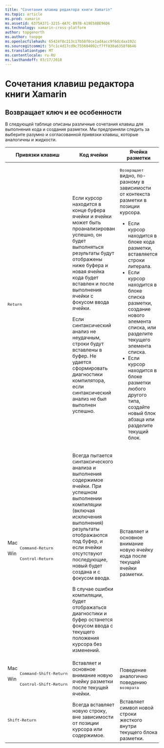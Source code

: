 ```yaml
---
title: "Сочетания клавиш редактора книги Xamarin"
ms.topic: article
ms.prod: xamarin
ms.assetid: 6375A371-3215-4A7C-B97B-A19E58BE96D6
ms.technology: xamarin-cross-platform
author: topgenorth
ms.author: toopge
ms.openlocfilehash: 65424f8c213c17b58f0ce1ad4acc9f6dcdaa192c
ms.sourcegitcommit: 5fc1c4d17cd9c755604092cf7ff038a6358f8646
ms.translationtype: MT
ms.contentlocale: ru-RU
ms.lasthandoff: 03/17/2018
---
```

# <a name="xamarin-workbooks-editor-keyboard-shortcuts"></a>Сочетания клавиш редактора книги Xamarin

## <a name="the-return-key-and-its-nuances"></a>Возвращает ключ и ее особенности

В следующей таблице описаны различные сочетания клавиш для выполнения кода и создания разметки. Мы предприняли следить за выберите разумно и согласованной привязки клавиш, которые аналогичны и жидкости.

|Привязки клавиш|Код ячейки|Ячейка разметки|
|--- |--- |--- |
|<kbd>Return</kbd>|<p>Если курсор находится в конце буфера ячейки и ячейки может быть проанализирован успешно, он будет выполняться результаты будут отображены ниже буфера и новая ячейка кода будет вставлен и после выполнения ячейки с фокусом ввода ячейки.</p><p>Если синтаксический анализ не неудачным, строки будут вставлены в буфер. Не удается сформировать диагностики компилятора, если синтаксический анализ не был выполнен успешно.</p>|<p><kbd>Возвращает</kbd> видно, по-разному в зависимости от контекста разметки в позиции курсора.</p><ul><li>Если курсор находится в блоке кода разметки, вставляется строки литерала.</li><li>Если курсор находится в блоке списка разметки, создание нового элемента списка, или разделите текущего элемента списка.</li><li>Если курсор находится в блоке разметки любого другого типа, создайте новый блок абзаца или разделите текущий блок.</li></ul>|
|<dl><dt>Mac</dt><dd><kbd>Command‑Return</kbd></dd><dt>Win</dt><dd><kbd>Control‑Return</kbd></dd></dl>|<p>Всегда пытается синтаксического анализа и выполнения содержимое ячейки. При успешном выполнении компиляции (включая исключения выполнения) результаты отображаются под буфер, и если ячейки отсутствуют последующие, новый будет создана и с фокусом ввода.</p><p>В случае ошибки компиляции, будет отображаться диагностики и буфер останется фокусом ввода с текущего положения курсора без изменений.</p>|Вставляет и основное внимание новую ячейку кода после текущей ячейки разметки.|
|<dl><dt>Mac</dt><dd><kbd>Command‑Shift‑Return</kbd><dd><dt>Win</dt><dd><kbd>Control‑Shift‑Return</kbd></dd></dl>|Вставляет и основное внимание новую ячейку разметки после текущей ячейки.|Поведение аналогично поведению <kbd>возврата</kbd>|
|<kbd>Shift‑Return</kbd>|Всегда вставляет новую строку, вне зависимости от позиции курсора или содержимое.|Вставляет символ новой строки жесткого внутри текущего блока разметки.|
